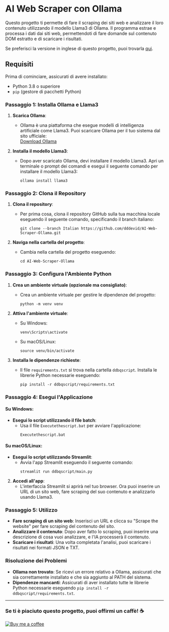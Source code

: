 # AI Web Scraper con Ollama

Questo progetto ti permette di fare il scraping dei siti web e analizzare il loro contenuto utilizzando il modello Llama3 di Ollama. Il programma estrae e processa i dati dai siti web, permettendoti di fare domande sul contenuto DOM estratto e di scaricare i risultati.

Se preferisci la versione in inglese di questo progetto, puoi trovarla [qui](https://github.com/dddevid/AI-Web-Scraper-Ollama).

## Requisiti

Prima di cominciare, assicurati di avere installato:

- Python 3.8 o superiore
- `pip` (gestore di pacchetti Python)

### Passaggio 1: Installa Ollama e Llama3

1. **Scarica Ollama**:
   - Ollama è una piattaforma che esegue modelli di intelligenza artificiale come Llama3. Puoi scaricare Ollama per il tuo sistema dal sito ufficiale:  
     [Download Ollama](https://ollama.com/download)

2. **Installa il modello Llama3**:
   - Dopo aver scaricato Ollama, devi installare il modello Llama3. Apri un terminale o prompt dei comandi e esegui il seguente comando per installare il modello Llama3:
     ```
     ollama install llama3
     ```

### Passaggio 2: Clona il Repository

1. **Clona il repository**:
   - Per prima cosa, clona il repository GitHub sulla tua macchina locale eseguendo il seguente comando, specificando il branch italiano:
     ```
     git clone --branch Italian https://github.com/dddevid/AI-Web-Scraper-Ollama.git
     ```

2. **Naviga nella cartella del progetto**:
   - Cambia nella cartella del progetto eseguendo:
     ```
     cd AI-Web-Scraper-Ollama
     ```

### Passaggio 3: Configura l'Ambiente Python

1. **Crea un ambiente virtuale (opzionale ma consigliato)**:
   - Crea un ambiente virtuale per gestire le dipendenze del progetto:
     ```
     python -m venv venv
     ```

2. **Attiva l'ambiente virtuale**:
   - Su Windows:
     ```
     venv\Scripts\activate
     ```
   - Su macOS/Linux:
     ```
     source venv/bin/activate
     ```

3. **Installa le dipendenze richieste**:
   - Il file `requirements.txt` si trova nella cartella `ddbqscript`. Installa le librerie Python necessarie eseguendo:
     ```
     pip install -r ddbqscript/requirements.txt
     ```

### Passaggio 4: Esegui l'Applicazione

#### Su Windows:

- **Esegui lo script utilizzando il file batch**:
  - Usa il file `Executethescript.bat` per avviare l'applicazione:
    ```
    Executethescript.bat
    ```

#### Su macOS/Linux:

- **Esegui lo script utilizzando Streamlit**:
  - Avvia l'app Streamlit eseguendo il seguente comando:
    ```
    streamlit run ddbqscript/main.py
    ```

2. **Accedi all'app**:
   - L'interfaccia Streamlit si aprirà nel tuo browser. Ora puoi inserire un URL di un sito web, fare scraping del suo contenuto e analizzarlo usando Llama3.

### Passaggio 5: Utilizzo

- **Fare scraping di un sito web**: Inserisci un URL e clicca su "Scrape the website" per fare scraping del contenuto del sito.
- **Analizzare il contenuto**: Dopo aver fatto lo scraping, puoi inserire una descrizione di cosa vuoi analizzare, e l'IA processerà il contenuto.
- **Scaricare i risultati**: Una volta completata l'analisi, puoi scaricare i risultati nei formati JSON e TXT.

### Risoluzione dei Problemi

- **Ollama non trovato**: Se ricevi un errore relativo a Ollama, assicurati che sia correttamente installato e che sia aggiunto al PATH del sistema.
- **Dipendenze mancanti**: Assicurati di aver installato tutte le librerie Python necessarie eseguendo `pip install -r ddbqscript/requirements.txt`.

---

### Se ti è piaciuto questo progetto, puoi offirmi un caffè! ☕

[![Buy me a coffee](https://cdn.buymeacoffee.com/buttons/v2/default-yellow.png)](https://buymeacoffee.com/devidd)
